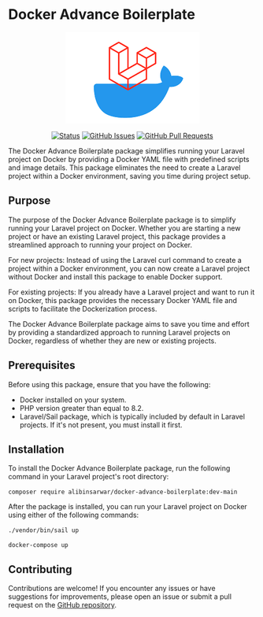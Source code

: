 # Docker Advance Boilerplate

<p align="center"><img src="/art/logo.png" alt="Docker Advance Boilerplate"></p>

<div align="center">

[![Status](https://img.shields.io/badge/status-active-success.svg)]()
[![GitHub Issues](https://img.shields.io/github/issues/alibinsarwar/docker-advance-boilerplate)](https://github.com/alibinsarwar/docker-advance-boilerplate/issues)
[![GitHub Pull Requests](https://img.shields.io/github/issues-pr/alibinsarwar/docker-advance-boilerplate)](https://github.com/alibinsarwar/docker-advance-boilerplate/pulls)

</div>

The Docker Advance Boilerplate package simplifies running your Laravel project on Docker by providing a Docker YAML file with predefined scripts and image details. This package eliminates the need to create a Laravel project within a Docker environment, saving you time during project setup.

## Purpose

The purpose of the Docker Advance Boilerplate package is to simplify running your Laravel project on Docker. Whether you are starting a new project or have an existing Laravel project, this package provides a streamlined approach to running your project on Docker.

For new projects: Instead of using the Laravel curl command to create a project within a Docker environment, you can now create a Laravel project without Docker and install this package to enable Docker support.

For existing projects: If you already have a Laravel project and want to run it on Docker, this package provides the necessary Docker YAML file and scripts to facilitate the Dockerization process.

The Docker Advance Boilerplate package aims to save you time and effort by providing a standardized approach to running Laravel projects on Docker, regardless of whether they are new or existing projects.

## Prerequisites

Before using this package, ensure that you have the following:

- Docker installed on your system.
- PHP version greater than equal to 8.2.
- Laravel/Sail package, which is typically included by default in Laravel projects. If it's not present, you must install it first.

## Installation

To install the Docker Advance Boilerplate package, run the following command in your Laravel project's root directory:

```shell
composer require alibinsarwar/docker-advance-boilerplate:dev-main

```
After the package is installed, you can run your Laravel project on Docker using either of the following commands:

```shell
./vendor/bin/sail up

```

```shell
docker-compose up

```
## Contributing
Contributions are welcome! If you encounter any issues or have suggestions for improvements, please open an issue or submit a pull request on the [GitHub repository](https://github.com/alibinsarwar/docker-advance-boilerplate).
